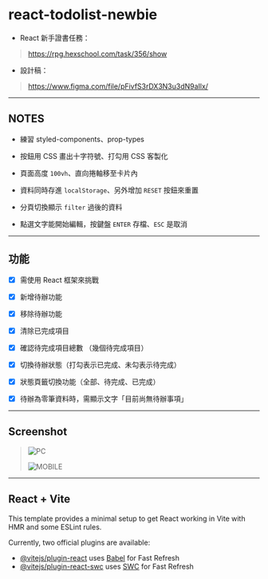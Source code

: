 # react-todolist-newbie

- React 新手證書任務：

> <https://rpg.hexschool.com/task/356/show>

- 設計稿：

> <https://www.figma.com/file/pFivfS3rDX3N3u3dN9aIlx/>

---

## NOTES

- 練習 styled-components、prop-types

- 按鈕用 CSS 畫出十字符號、打勾用 CSS 客製化

- 頁面高度 `100vh`、直向捲軸移至卡片內

- 資料同時存進 `localStorage`、另外增加 `RESET` 按鈕來重置

- 分頁切換顯示 `filter` 過後的資料

- 點選文字能開始編輯，按鍵盤 `ENTER` 存檔、`ESC` 是取消

---

## 功能

- [x] 需使用 React 框架來挑戰

- [x] 新增待辦功能
- [x] 移除待辦功能
- [x] 清除已完成項目
- [x] 確認待完成項目總數 （幾個待完成項目）

- [x] 切換待辦狀態（打勾表示已完成、未勾表示待完成）
- [x] 狀態頁籤切換功能（全部、待完成、已完成）

- [x] 待辦為零筆資料時，需顯示文字「目前尚無待辦事項」

---

## Screenshot

> ![PC]('./src/assets/Screenshot-PC.png)
>
> ![MOBILE]('./src/assets/Screenshot-mobile.png)

---

## React + Vite

This template provides a minimal setup to get React working in Vite with HMR and some ESLint rules.

Currently, two official plugins are available:

- [@vitejs/plugin-react](https://github.com/vitejs/vite-plugin-react/blob/main/packages/plugin-react/README.md) uses [Babel](https://babeljs.io/) for Fast Refresh
- [@vitejs/plugin-react-swc](https://github.com/vitejs/vite-plugin-react-swc) uses [SWC](https://swc.rs/) for Fast Refresh

